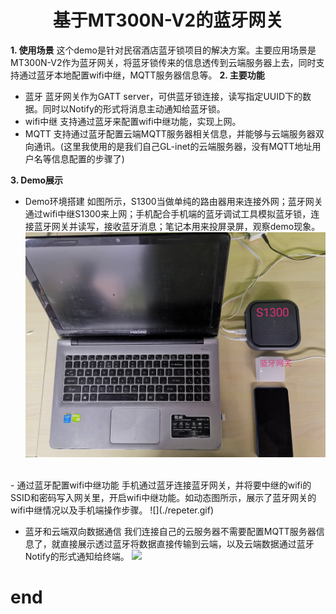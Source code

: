 # <center>基于MT300N-V2的蓝牙网关
**1. 使用场景**
这个demo是针对民宿酒店蓝牙锁项目的解决方案。主要应用场景是MT300N-V2作为蓝牙网关，将蓝牙锁传来的信息透传到云端服务器上去，同时支持通过蓝牙本地配置wifi中继，MQTT服务器信息等。
**2. 主要功能**
  - 蓝牙
  蓝牙网关作为GATT server，可供蓝牙锁连接，读写指定UUID下的数据。同时以Notify的形式将消息主动通知给蓝牙锁。
  - wifi中继
  支持通过蓝牙来配置wifi中继功能，实现上网。
  - MQTT
  支持通过蓝牙配置云端MQTT服务器相关信息，并能够与云端服务器双向通讯。(这里我使用的是我们自己GL-inet的云端服务器，没有MQTT地址用户名等信息配置的步骤了)  

**3. Demo展示**
  - Demo环境搭建
  如图所示，S1300当做单纯的路由器用来连接外网；蓝牙网关通过wifi中继S1300来上网；手机配合手机端的蓝牙调试工具模拟蓝牙锁，连接蓝牙网关并读写，接收蓝牙消息；笔记本用来投屏录屏，观察demo现象。
  ![](./demo.jpg)
  </br>
  - 通过蓝牙配置wifi中继功能
  手机通过蓝牙连接蓝牙网关，并将要中继的wifi的SSID和密码写入网关里，开启wifi中继功能。如动态图所示，展示了蓝牙网关的wifi中继情况以及手机端操作步骤。
 ![](./repeter.gif)

  - 蓝牙和云端双向数据通信
  我们连接自己的云服务器不需要配置MQTT服务器信息了，就直接展示透过蓝牙将数据直接传输到云端，以及云端数据通过蓝牙Notify的形式通知给终端。
  ![](./cloud.gif)
# end